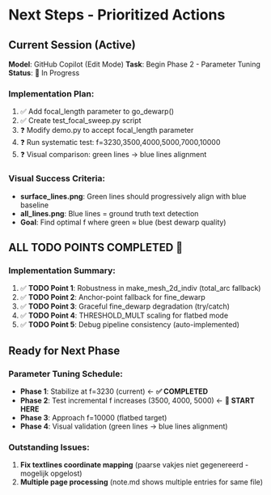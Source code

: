 # Next Steps - Prioritized Actions

## Current Session (Active)
**Model**: GitHub Copilot (Edit Mode)
**Task**: Begin Phase 2 - Parameter Tuning
**Status**: 🔄 In Progress

### Implementation Plan:
1. ✅ Add focal_length parameter to go_dewarp()
2. ✅ Create test_focal_sweep.py script
3. ❓ Modify demo.py to accept focal_length parameter
4. ❓ Run systematic test: f=3230,3500,4000,5000,7000,10000
5. ❓ Visual comparison: green lines → blue lines alignment

### Visual Success Criteria:
- **surface_lines.png**: Green lines should progressively align with blue baseline
- **all_lines.png**: Blue lines = ground truth text detection
- **Goal**: Find optimal f where green ≈ blue (best dewarp quality)

## **ALL TODO POINTS COMPLETED** 🎉

### Implementation Summary:
1. ✅ **TODO Point 1**: Robustness in make_mesh_2d_indiv (total_arc fallback)
2. ✅ **TODO Point 2**: Anchor-point fallback for fine_dewarp
3. ✅ **TODO Point 3**: Graceful fine_dewarp degradation (try/catch)
4. ✅ **TODO Point 4**: THRESHOLD_MULT scaling for flatbed mode
5. ✅ **TODO Point 5**: Debug pipeline consistency (auto-implemented)

## Ready for Next Phase

### Parameter Tuning Schedule:
- **Phase 1**: Stabilize at f=3230 (current) ← **✅ COMPLETED**
- **Phase 2**: Test incremental f increases (3500, 4000, 5000) ← **🎯 START HERE**
- **Phase 3**: Approach f=10000 (flatbed target)
- **Phase 4**: Visual validation (green lines → blue lines alignment)

### Outstanding Issues:
1. **Fix textlines coordinate mapping** (paarse vakjes niet gegenereerd - mogelijk opgelost)
2. **Multiple page processing** (note.md shows multiple entries for same file)